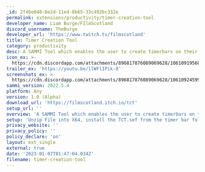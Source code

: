 ```yaml
---
_id: 2f46e040-8e2d-11ed-8b65-33c492bc332e
permalink: extensions/productivity/timer-creation-tool
developer_name: Liam Burge/FIlmScotland
discord_username: TheBurge
developer_url: 'https://www.twitch.tv/filmscotland'
title: Timer Creation Tool
category: productivity
desc: A SAMMI Tool which enables the user to create timerbars on their stream/
icon_ex: >-
  https://cdn.discordapp.com/attachments/896817876089069628/1061091956874289192/Untitled.png
trailer_ex: 'https://youtu.be/llWFlIPik-8'
screenshots_ex: >-
  https://cdn.discordapp.com/attachments/896817876089069628/1061092459913953300/image.png
sammi_version: 2022.5.4
platform: Any
version: 1.0 (Alpha)
download_url: 'https://filmscotland.itch.io/tct'
setup_url: ''
overview: 'A SAMMI Tool which enables the user to create timerbars on their stream.'
setup: 'Unzip File into X64, install the TCT.sef from the timer bar folder.'
privacy_website: ''
privacy_policy: ''
policy_declare: 'on'
layout: ext_single
external: true
date: '2023-01-07T01:47:04.034Z'
filename: timer-creation-tool
---
```


